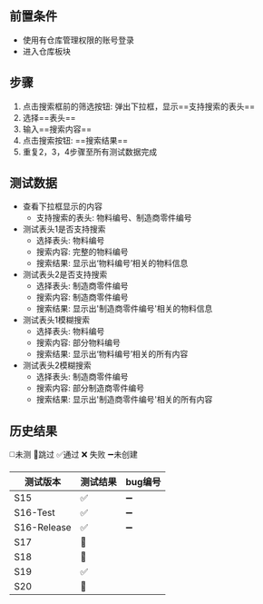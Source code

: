 
## 前置条件

- 使用有仓库管理权限的账号登录
- 进入仓库板块 

## 步骤

1. 点击搜索框前的筛选按钮: 弹出下拉框，显示==支持搜索的表头== 
2. 选择==表头== 
3. 输入==搜索内容== 
4. 点击搜索按钮: ==搜索结果== 
5. 重复2，3，4步骤至所有测试数据完成

## 测试数据

- 查看下拉框显示的内容
	- 支持搜索的表头: 物料编号、制造商零件编号
- 测试表头1是否支持搜索
	- 选择表头: 物料编号
	- 搜索内容: 完整的物料编号
	- 搜索结果: 显示出‘物料编号’相关的物料信息
- 测试表头2是否支持搜索
	- 选择表头: 制造商零件编号
	- 搜索内容: 制造商零件编号
	- 搜索结果: 显示出'制造商零件编号'相关的物料信息
- 测试表头1模糊搜索
	- 选择表头: 物料编号
	- 搜索内容: 部分物料编号
	- 搜索结果: 显示出‘物料编号’相关的所有内容
- 测试表头2模糊搜索
	- 选择表头: 制造商零件编号
	- 搜索内容: 部分制造商零件编号
	- 搜索结果: 显示出'制造商零件编号'相关的所有内容

## 历史结果
 ◻️未测    🚫跳过     ✅通过    ❌ 失败     ➖未创建
 
| 测试版本 | 测试结果 | bug编号 |
| ---- | ---- | ---- |
| S15 | ✅ | ➖ |
| S16-Test | ✅ | ➖ |
| S16-Release | ✅ | ➖ |
| S17 | 🚫 |  |
| S18 | 🚫 |  |
| S19 | ✅ |  |
| S20 | 🚫 |  |


